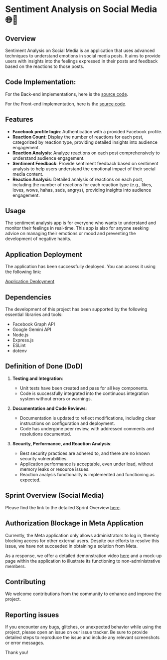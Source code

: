 # Sentiment Analysis on Social Media 🌐📱

## Overview

Sentiment Analysis on Social Media is an application that uses advanced techniques to understand emotions in social media posts. It aims to provide users with insights into the feelings expressed in their posts and feedback based on the reactions to those posts.

## Code Implementation:

For the Back-end implementations, here is the [source code](https://github.com/SentimentDetector/backend-sentinent/tree/dev).

For the Front-end implementation, here is the [source code](https://github.com/SentimentDetector/social).

## Features

- **Facebook profile login**: Authentication with a provided Facebook profile.
- **Reaction Count**: Display the number of reactions for each post, categorized by reaction type, providing detailed insights into audience engagement.
- **Reaction Analysis**: Analyze reactions on each post comprehensively to understand audience engagement.
- **Sentiment Feedback**: Provide sentiment feedback based on sentiment analysis to help users understand the emotional impact of their social media content.
- **Reaction Analysis**: Detailed analysis of reactions on each post, including the number of reactions for each reaction type (e.g., likes, loves, wows, hahas, sads, angrys), providing insights into audience engagement.

## Usage

The sentiment analysis app is for everyone who wants to understand and monitor their feelings in real-time. This app is also for anyone seeking advice on managing their emotions or mood and preventing the development of negative habits.

## Application Deployment

The application has been successfully deployed. You can access it using the following link:

[Application Deployment](https://social-six-liard.vercel.app/login)

## Dependencies

The development of this project has been supported by the following essential libraries and tools:
- Facebook Graph API
- Google Gemini API
- Node.js
- Express.js
- ESLint
- dotenv

## Definition of Done (DoD)

1. **Testing and Integration**:
   - Unit tests have been created and pass for all key components.
   - Code is successfully integrated into the continuous integration system without errors or warnings.

2. **Documentation and Code Reviews**:
   - Documentation is updated to reflect modifications, including clear instructions on configuration and deployment.
   - Code has undergone peer review, with addressed comments and resolutions documented.

3. **Security, Performance, and Reaction Analysis**:
   - Best security practices are adhered to, and there are no known security vulnerabilities.
   - Application performance is acceptable, even under load, without memory leaks or resource issues.
   - Reaction analysis functionality is implemented and functioning as expected.

## Sprint Overview (Social Media)

Please find the link to the detailed Sprint Overview [here](https://docs.google.com/document/d/1FotJWmnBWzXhrgvkQ3GKZTT8FDcBq7ZMEVCaXLbftx0/edit?fbclid=IwAR28yZ_Mksu44fwu2u_BW5NQlaCBjquSCrI5wpffYoD5Pd1RoYKgNc417eU).

## Authorization Blockage in Meta Application

Currently, the Meta application only allows administrators to log in, thereby blocking access for other external users. Despite our efforts to resolve this issue, we have not succeeded in obtaining a solution from Meta.

As a response, we offer a detailed demonstration video [here](https://drive.google.com/file/d/1fDwcEq17Or_hlX1Os9JUUeEzhNkH94MV/view?usp=drive_link) and a mock-up page within the application to illustrate its functioning to non-administrative members.

## Contributing

We welcome contributions from the community to enhance and improve the project.

## Reporting issues

If you encounter any bugs, glitches, or unexpected behavior while using the project, please open an issue on our issue tracker. Be sure to provide detailed steps to reproduce the issue and include any relevant screenshots or error messages.

Thank you!

